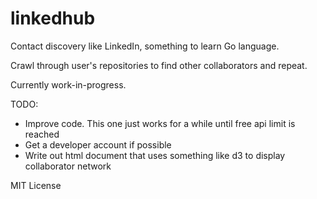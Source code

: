 linkedhub
=========

Contact discovery like LinkedIn, something to learn Go language.

Crawl through user's repositories to find other collaborators and repeat.

Currently work-in-progress.

TODO:
- Improve code. This one just works for a while until free api limit is reached
- Get a developer account if possible
- Write out html document that uses something like d3 to display collaborator network



MIT License
